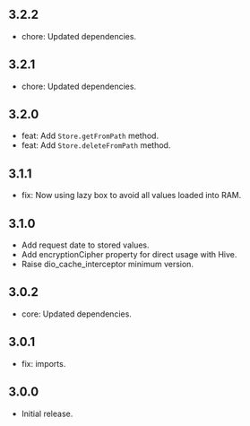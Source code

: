 ## 3.2.2
- chore: Updated dependencies.

## 3.2.1
- chore: Updated dependencies.

## 3.2.0
- feat: Add `Store.getFromPath` method.
- feat: Add `Store.deleteFromPath` method.

## 3.1.1
- fix: Now using lazy box to avoid all values loaded into RAM.

## 3.1.0
- Add request date to stored values.
- Add encryptionCipher property for direct usage with Hive.
- Raise dio_cache_interceptor minimum version.

## 3.0.2
- core: Updated dependencies.

## 3.0.1
- fix: imports.

## 3.0.0
- Initial release.
